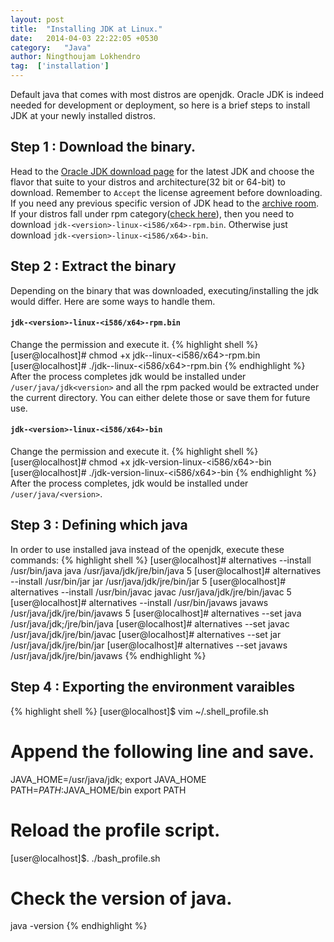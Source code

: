 ```yaml
---
layout: post
title:  "Installing JDK at Linux."
date:   2014-04-03 22:22:05 +0530
category:	"Java"
author:	Ningthoujam Lokhendro
tag:  ['installation']
---
```

Default java that comes with most distros are openjdk. Oracle JDK is indeed needed for development or deployment, so here is a brief steps to install JDK <version> at your newly installed distros.

## Step 1 : Download the binary.
Head to the [Oracle JDK download page][Oracle JDK download page] for the latest JDK and choose the flavor that suite to your distros and architecture(32 bit or 64-bit) to download. Remember to `Accept` the license agreement before downloading.
If you need any previous specific version of JDK head to the [archive room][archive room].
If your distros fall under rpm category([check here][check here]), then you need to download `jdk-<version>-linux-<i586/x64>-rpm.bin`. Otherwise just download `jdk-<version>-linux-<i586/x64>-bin`.

## Step 2 : Extract the binary
Depending on the binary that was downloaded, executing/installing the jdk would differ. Here are some ways to handle them.

#### `jdk-<version>-linux-<i586/x64>-rpm.bin`
Change the permission and execute it.
{% highlight shell %}
[user@localhost]# chmod  +x  jdk--linux-<i586/x64>-rpm.bin
[user@localhost]# ./jdk--linux-<i586/x64>-rpm.bin
{% endhighlight %}
After the process completes jdk would be installed under `/user/java/jdk<version>` and all the rpm packed would be extracted under the current directory. You can either delete those or save them for future use.

#### `jdk-<version>-linux-<i586/x64>-bin`
Change the permission and execute it.
{% highlight shell %}
[user@localhost]# chmod  +x jdk-version-linux-<i586/x64>-bin
[user@localhost]# ./jdk-version-linux-<i586/x64>-bin
{% endhighlight %}
After the process completes, jdk would be installed under `/user/java/<version>`.

## Step 3 : Defining which java
In order to use installed java instead of the openjdk, execute these commands:
{% highlight shell %}
[user@localhost]# alternatives --install /usr/bin/java  java   /usr/java/jdk/jre/bin/java 5
[user@localhost]# alternatives --install /usr/bin/jar  jar   /usr/java/jdk/jre/bin/jar 5
[user@localhost]# alternatives --install /usr/bin/javac  javac   /usr/java/jdk/jre/bin/javac 5
[user@localhost]# alternatives --install /usr/bin/javaws javaws /usr/java/jdk/jre/bin/javaws 5
[user@localhost]# alternatives --set  java  /usr/java/jdk;/jre/bin/java
[user@localhost]# alternatives --set  javac  /usr/java/jdk/jre/bin/javac
[user@localhost]# alternatives --set  jar  /usr/java/jdk/jre/bin/jar
[user@localhost]# alternatives --set  javaws  /usr/java/jdk/jre/bin/javaws
{% endhighlight %}

## Step 4 : Exporting the environment varaibles
{% highlight shell %}
[user@localhost]$ vim ~/.shell_profile.sh
# Append the following line and save.
JAVA_HOME=/usr/java/jdk;
export JAVA_HOME
PATH=$PATH:$JAVA_HOME/bin
export PATH
# Reload the profile script.
[user@localhost]$. ./bash_profile.sh
# Check the version of java.
java -version
{% endhighlight %}


[Oracle JDK download page]: http://www.oracle.com/technetwork/java/javase/downloads/index.html
[archive room]: http://www.oracle.com/technetwork/java/javase/archive-139210.html
[check here]: https://en.wikipedia.org/wiki/Category:RPM-based_Linux_distributions
